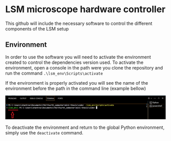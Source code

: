 # LSM microscope hardware controller 

This github will include the necessary software to control the different components of the LSM setup

## Environment

In order to use the software you will need to activate the environment created to control the dependencies version used. To activate the environment, open a console in the path were you clone the repository and run the command `.\lsm_env\Scripts\activate` 

If the environment is properly activated you will see the name of the environment before the path in the command line (example bellow)

![alt text](images_readme/activate_env.png)

To deactivate the environment and return to the global Python environment, simply use the `deactivate` command.

